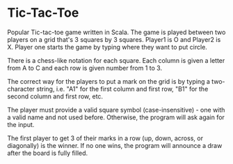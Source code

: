 # Tic-Tac-Toe

Popular Tic-tac-toe game written in Scala. The game is played between two players on a grid that's 3 squares by 3 squares. Player1 is O and Player2 is X. Player one starts the game by typing where they want to put circle.

There is a chess-like notation for each square. Each column is given a letter from A to C and each row is given number from 1 to 3.

The correct way for the players to put a mark on the grid is by typing a two-character string, i.e. "A1" for the first column and first row, "B1" for the second column and first row, etc.

The player must provide a valid square symbol (case-insensitive) - one with a valid name and not used before. Otherwise, the program will ask again for the input.

The first player to get 3 of their marks in a row (up, down, across, or diagonally) is the winner. If no one wins, the program will announce a draw after the board is fully filled.
